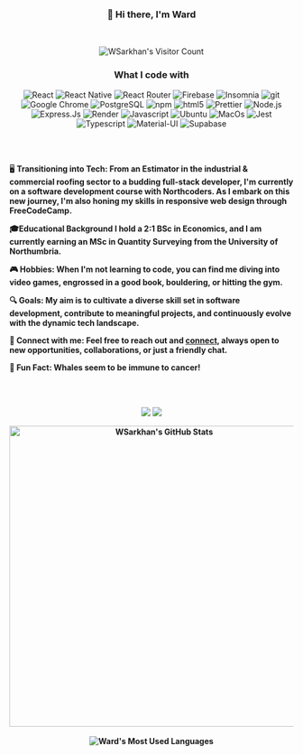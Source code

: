 

<h3 align='center'>👋 Hi there, I'm Ward </h3>
<br>
<p align='center'><img src="https://vbr.nathanchung.dev/badge?page_id=WSarkhan.WSarkhan&lcolor=4a0d32&color=454545&logo=github" alt="WSarkhan's Visitor Count"/></p>

<h3 align='center'>What I code with</h3>

<p align='center'>
  <img alt="React" src="https://img.shields.io/badge/react-%2320232a.svg?style=flat-square&logo=react&logoColor=%2361DAFB" />
 <img alt="React Native" src="https://img.shields.io/badge/react_native-%2320232a.svg?style=flat-square&logo=react&logoColor=%2361DAFB"/>
 <img alt="React Router" src="https://img.shields.io/badge/React_Router-CA4245?style=flat-square&logo=react-router&logoColor=white"/>
 <img alt="Firebase" src="https://img.shields.io/badge/firebase-%23039BE5.svg?style=flat-square&logo=firebase"/>
  <img alt="Insomnia" src="https://img.shields.io/badge/-Insomnia-5849BE?style=flat-square&logo=insomnia&logoColor=white" />
 <img alt="git" src="https://img.shields.io/badge/-Git-F05032?style=flat-square&logo=git&logoColor=white" />
 <img alt="Google Chrome" src="https://img.shields.io/badge/Google%20Chrome-4285F4?style=flat-square&logo=GoogleChrome&logoColor=white"/>
 <img alt="PostgreSQL" src="https://img.shields.io/badge/postgres-%23316192.svg?style=flat-square&logo=postgresql&logoColor=white"/>
 <img alt="npm" src="https://img.shields.io/badge/-NPM-CB3837?style=flat-square&logo=npm&logoColor=white" />
  <img alt="html5" src="https://img.shields.io/badge/-HTML5-E34F26?style=flat-square&logo=html5&logoColor=white" />
 <img alt="Prettier" src="https://img.shields.io/badge/-Prettier-F7B93E?style=flat-square&logo=prettier&logoColor=white" />
  <img alt="Node.js" src="https://img.shields.io/badge/-Node.js-43853d?style=flat-square&logo=Node.js&logoColor=white" />
 <img alt="Express.Js" src="https://img.shields.io/badge/express.js-%23404d59.svg?style=flat-square&logo=express&logoColor=%2361DAFB"/>
 <img alt="Render" src="https://img.shields.io/badge/Render-%46E3B7.svg?style=flat-square&logo=render&logoColor=white"/>
 <img alt="Javascript" src="https://img.shields.io/badge/javascript-%23323330.svg?style=flat-square&logo=javascript&logoColor=%23F7DF1E"/>
 <img alt="Ubuntu" src="https://img.shields.io/badge/Ubuntu-E95420?style=flat-square&logo=ubuntu&logoColor=white"/>
 <img alt="MacOs"src="https://img.shields.io/badge/mac%20os-000000?style=flat-square&logo=macos&logoColor=F0F0F0"/>
 <img alt="Jest" src="https://img.shields.io/badge/-jest-%23C21325?style=flat-square&logo=jest&logoColor=white"/>
 <img alt="Typescript" src="https://img.shields.io/badge/TypeScript-007ACC??style=flat-square&logo=typescript&logoColor=white"/>
 <img alt="Material-UI" src="https://img.shields.io/badge/Material--UI-0081CB?style=flat-squaree&logo=material-ui&logoColor=white"/>
 <img alt="Supabase" src="https://img.shields.io/badge/Supabase-181818?style=flat-square&logo=supabase&logoColor=white"/>
</p>

<br>
<br>
<body>

🖥️ <b>Transitioning into Tech:<b> From an Estimator in the industrial & commercial roofing sector to a budding full-stack developer, I'm currently on a software development course with Northcoders. As I embark on this new journey, I'm also honing my skills in responsive web design through FreeCodeCamp.

🎓<b>Educational Background<b> I hold a 2:1 BSc in Economics, and I am currently earning an MSc in Quantity Surveying from the University of Northumbria.

🎮 <b>Hobbies:<b> When I'm not learning to code, you can find me diving into video games, engrossed in a good book, bouldering, or hitting the gym.

🔍 <b>Goals:<b> My aim is to cultivate a diverse skill set in software development, contribute to meaningful projects, and continuously evolve with the dynamic tech landscape.

🔗 <b>Connect with me:<b> Feel free to reach out and <a href='https://www.linkedin.com/in/wsarkhan/'>connect</a>, always open to new opportunities, collaborations, or just a friendly chat.

🐋 <b>Fun Fact:<b> Whales seem to be immune to cancer! 
</body>
<br>
<br>
<p align='center'>  
<a href="https://www.linkedin.com/in/wsarkhan/"><img src="https://img.shields.io/badge/LinkedIn-0077B5?style=for-the-badge&logo=linkedin&logoColor=white"/></a>
<a href="https://github.com/WSarkhan"><img src="https://img.shields.io/badge/GitHub-black?style=for-the-badge&logo=github&logoColor=white"/></a>
</p>


<p align="center"> 
<img width="533" src="https://github-readme-stats-lake-omega.vercel.app/api?username=WSarkhan&show_icons=true&line&theme=ocean_dark&midnight-purple&bg_color=100,000000,8a2eff" alt="WSarkhan's GitHub Stats"/>
 <br>
 <br>
<img src="https://github-readme-stats.vercel.app/api/top-langs/?username=WSarkhan&&hide=cmake,shell,html,css&line&theme=ocean_dark&midnight-purple&bg_color=100,000000,8a2eff" alt="Ward's Most Used Languages"/>
</p>





